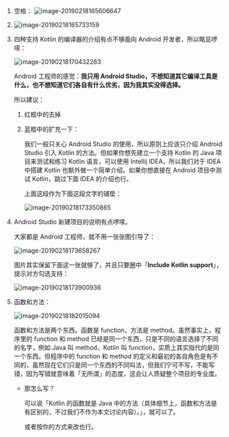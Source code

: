 1. 空格：
  ![image-20190218165606647](https://ws1.sinaimg.cn/large/006tKfTcly1g0aoi9h5vvj31e205oac9.jpg)

2. ![image-20190218165733159](https://ws4.sinaimg.cn/large/006tKfTcly1g0aojpj5obj30ig04gaa9.jpg)

3. 四种支持 Kotlin 的编译器的介绍有点不够面向 Android 开发者，所以略显啰嗦：

   ![image-20190218170432263](https://ws3.sinaimg.cn/large/006tKfTcly1g0aoqzag9bj30wq0u0drr.jpg)

   Android 工程师的感觉：**我只用 Android Studio，不想知道其它编译工具是什么，也不想知道它们各自有什么优劣，因为我其实没得选择。**

   所以建议：

   1. 红框中的去掉

   2. 蓝框中的扩充一下：

      我们一般只关心 Android Studio 的使用，所以原则上应该只介绍 Android Studio 引入 Kotlin 的方法。但如果你想先建立一个支持 Kotlin 的 Java 项目来测试和练习 Kotlin 语言，可以使用 Intellij IDEA，所以我们对于 IDEA 中搭建 Kotlin 也额外做一个简单介绍。如果你想直接在 Android 项目中测试 Kotlin，跳过下面 IDEA 的介绍也行。

      上面这段作为下面这段文字的铺垫：

      ![image-20190218173350865](https://ws4.sinaimg.cn/large/006tKfTcly1g0aplh393lj318y0ban0c.jpg)

4. Android Studio 新建项目的说明有点啰嗦。

   大家都是 Android 工程师，就不用一张张图引导了：

   ![image-20190218173658267](https://ws1.sinaimg.cn/large/006tKfTcly1g0apot4zztj318i0u0qgr.jpg)

   图片其实保留下面这一张就够了，并且只要圈中「**Include Kotlin support**」，提示对方勾选支持：

   ![image-20190218173900936](https://ws1.sinaimg.cn/large/006tKfTcly1g0apqyoq9gj31460u0dwq.jpg)

5. 函数和方法：

   ![image-20190218182015094](https://ws4.sinaimg.cn/large/006tKfTcly1g0aqxrfe66j30w405qmyj.jpg)

   函数和方法是两个东西。函数是 function，方法是 method。虽然事实上，程序里的 function 和 method 已经是同一个东西，只是不同的语言选择了不同的名字，例如 Java 叫 method，Kotlin 叫 function，实质上其实指代的是同一个东西。但程序中的 function 和 method 的定义和最初的各自角色是有不同的，虽然现在它们只是同一个东西的不同叫法，但我们宁可不写，不能写错，因为写错就意味着「无所谓」的态度，这会让人质疑整个项目的专业度。

   - 那怎么写？

     可以说「Kotlin 的函数就是 Java 中的方法（具体细节上，函数和方法是有区别的，不过我们不作为本文讨论内容）。」，就可以了。

     或者按你的方式来改也行。

